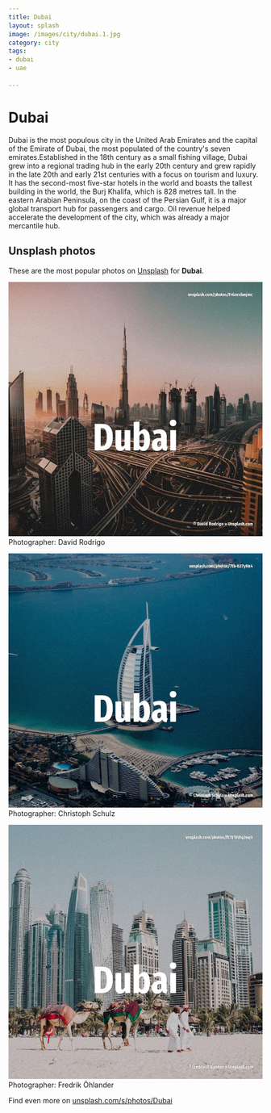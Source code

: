 ```yaml
---
title: Dubai
layout: splash
image: /images/city/dubai.1.jpg
category: city
tags:
- dubai
- uae

---
```

# Dubai

Dubai  is the most populous city in the United Arab Emirates  and the capital of the Emirate of  Dubai, the most populated of the country's seven emirates.Established in the 18th century as a  small fishing village, Dubai grew into a regional trading hub in the early 20th century and grew  rapidly in the late 20th and early 21st centuries with a focus on tourism and luxury. It has the second-most five-star hotels in the world and boasts the tallest building in the world,  the Burj Khalifa, which is 828 metres  tall.  In the eastern Arabian Peninsula, on the coast of the Persian Gulf, it is a major global transport  hub for passengers and cargo. Oil revenue helped accelerate the development of the city, which was already a major mercantile hub. 

 
## Unsplash photos
These are the most popular photos on [Unsplash](https://unsplash.com) for **Dubai**.
 
![Dubai](/images/city/dubai.1.jpg)
Photographer:  David Rodrigo
 
![Dubai](/images/city/dubai.2.jpg)
Photographer:  Christoph Schulz
 
![Dubai](/images/city/dubai.3.jpg)
Photographer:  Fredrik Öhlander
 
Find even more on [unsplash.com/s/photos/Dubai](https://unsplash.com/s/photos/Dubai)
 
